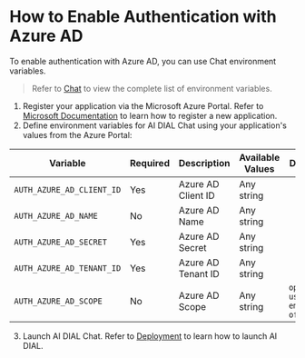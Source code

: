 # How to Enable Authentication with Azure AD

To enable authentication with Azure AD, you can use Chat environment variables. 

> Refer to [Chat](https://github.com/epam/ai-dial-chat?tab=readme-ov-file#environment-variables) to view the complete list of environment variables.

1. Register your application via the Microsoft Azure Portal. Refer to [Microsoft Documentation](https://learn.microsoft.com/en-us/azure/healthcare-apis/register-application) to learn how to register a new application.
2. Define environment variables for AI DIAL Chat using your application's values from the Azure Portal:

| Variable                  | Required             | Description                                                         | Available Values | Default values |
| ------------------------- | -------------------- | ------------------------------------------------------------------- | ---------------- | -------------- |
| `AUTH_AZURE_AD_CLIENT_ID` | Yes                   | Azure AD Client ID                                                  | Any string       |                |
| `AUTH_AZURE_AD_NAME`      | No                   | Azure AD Name                                                       | Any string       |                |
| `AUTH_AZURE_AD_SECRET`    | Yes                   | Azure AD Secret                                                     | Any string       |                |
| `AUTH_AZURE_AD_TENANT_ID` | Yes                   | Azure AD Tenant ID                                                  | Any string       |                |
| `AUTH_AZURE_AD_SCOPE`     | No                   | Azure AD Scope                                                      | Any string       | `openid profile user.Read email offline_access` |

3. Launch AI DIAL Chat. Refer to [Deployment](https://github.com/epam/ai-dial-helm/tree/main/charts/dial/examples/generic/simple) to learn how to launch AI DIAL.
